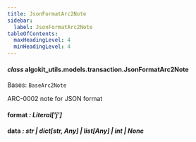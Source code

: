 ```yaml
---
title: JsonFormatArc2Note
sidebar:
  label: JsonFormatArc2Note
tableOfContents:
  maxHeadingLevel: 4
  minHeadingLevel: 4
---
```


#### _class_ algokit_utils.models.transaction.JsonFormatArc2Note

Bases: `BaseArc2Note`

ARC-0002 note for JSON format

#### format _: Literal['j']_

#### data _: str | dict[str, Any] | list[Any] | int | None_
